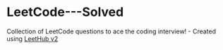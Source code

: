 # LeetCode---Solved
Collection of LeetCode questions to ace the coding interview! - Created using [LeetHub v2](https://github.com/arunbhardwaj/LeetHub-2.0)
